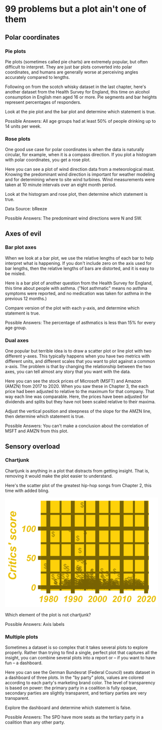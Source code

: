 # 99 problems but a plot ain't one of them

## Polar coordinates

### Pie plots

Pie plots (sometimes called pie charts) are extremely popular, but often difficult to interpret. They are just bar plots converted into polar coordinates, and humans are generally worse at perceiving angles accurately compared to lengths.

Following on from the scotch whisky dataset in the last chapter, here's another dataset from the Health Survey for England, this time on alcohol consumption in English men aged 16 or more. Pie segments and bar heights represent percentages of responders.

Look at the pie plot and the bar plot and determine which statement is true.

Possible Answers: All age groups had at least 50% of people drinking up to 14 units per week.

### Rose plots

One good use case for polar coordinates is when the data is naturally circular, for example, when it is a compass direction. If you plot a histogram with polar coordinates, you get a rose plot.

Here you can see a plot of wind direction data from a meteorological mast. Knowing the predominant wind direction is important for weather modeling and for determining where to site wind turbines. Wind measurements were taken at 10 minute intervals over an eight month period.

Look at the histogram and rose plot, then determine which statement is true.

Data Source: bReeze

Possible Answers: The predominant wind directions were N and SW.

## Axes of evil

### Bar plot axes

When we look at a bar plot, we use the relative lengths of each bar to help interpret what is happening. If you don't include zero on the axis used for bar lengths, then the relative lengths of bars are distorted, and it is easy to be misled.

Here is a bar plot of another question from the Health Survey for England, this time about people with asthma. ("Not asthmatic" means no asthma symptoms were reported, and no medication was taken for asthma in the previous 12 months.)

Compare version of the plot with each y-axis, and determine which statement is true.

Possible Answers: The percentage of asthmatics is less than 15% for every age group.

### Dual axes

One popular but terrible idea is to draw a scatter plot or line plot with two different y-axes. This typically happens when you have two metrics with different units, and different scales that you want to plot against a common x-axis. The problem is that by changing the relationship between the two axes, you can tell almost any story that you want with the data.

Here you can see the stock prices of Microsoft (MSFT) and Amazon (AMZN) from 2017 to 2020. When you saw these in Chapter 3, the each price had been adjusted to relative to the maximum for that company. That way each line was comparable. Here, the prices have been adjusted for dividends and splits but they have not been scaled relative to their maxima.

Adjust the vertical position and steepness of the slope for the AMZN line, then determine which statement is true.

Possible Answers: You can't make a conclusion about the correlation of MSFT and AMZN from this plot.

## Sensory overload

### Chartjunk

Chartjunk is anything in a plot that distracts from getting insight. That is, removing it would make the plot easier to understand.

Here's the scatter plot of the greatest hip-hop songs from Chapter 2, this time with added bling.

![scatter-hiphop-bling](scatter-hiphop-bling.png)

Which element of the plot is not chartjunk?

Possible Answers: Axis labels

### Multiple plots

Sometimes a dataset is so complex that it takes several plots to explore properly. Rather than trying to find a single, perfect plot that captures all the insight, you can combine several plots into a report or – if you want to have fun – a dashboard.

Here you can see the German Bundesrat (Federal Council) seats dataset in a dashboard of three plots. In the "by party" plots, values are colored according to each party's marketing brand color. The level of transparency is based on power: the primary party in a coalition is fully opaque, secondary parties are slightly transparent, and tertiary parties are very transparent.

Explore the dashboard and determine which statement is false.

Possible Answers: The SPD have more seats as the tertiary party in a coalition than any other party.